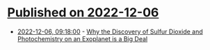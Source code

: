 # [Published on 2022-12-06](index.md)

* [2022-12-06, 09:18:00](https://soylentnews.org/article.pl?sid=22/12/05/1650215&from=rss) - [Why the Discovery of Sulfur Dioxide and Photochemistry on an Exoplanet is a Big Deal](https://soylentnews.org/article.pl?sid=22/12/05/1650215&from=rss)
